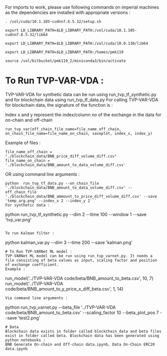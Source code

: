 For imports to work, please use following commands on imperial machines as the dependencies are installed with appropriate versions : 

```
. /vol/cuda/10.1.105-cudnn7.6.5.32/setup.sh

export LD_LIBRARY_PATH=$LD_LIBRARY_PATH:/vol/cuda/10.1.105-cudnn7.6.5.32/lib64

export LD_LIBRARY_PATH=$LD_LIBRARY_PATH:/vol/cuda/10.0.130/lib64

export LD_LIBRARY_PATH=$LD_LIBRARY_PATH:/homes/pmk119

source /vol/bitbucket/pmk119_2/miniconda3/bin/activate
```
# To Run TVP-VAR-VDA : 
TVP-VAR-VDA for synthetic data can be run using run_tvp_tf_synthetic.py and for blockchain data using run_tvp_tf_data.py
For calling TVP-VAR-VDA for blockchain data, the signature of the function is : 

Index x and y represent the index/column no of the exchange in the data for on-chain and off-chain
```
run_tvp_var(off_chain_file_name=file_name_off_chain, on_chain_file_name=file_name_on_chain, saveplot, index_x, index_y)
```
Example of files : 
```
file_name_off_chain = "./blockchain_data/BNB_price_diff_volume_diff.csv"
file_name_on_chain = './blockchain_data/BNB_amount_to_data_volume_diff.csv'
```
OR using command line arguments : 
```
python  run_tvp_tf_data.py --on_chain_file './blockchain_data/BNB_amount_to_data_volume_diff.csv' --off_chain_file './blockchain_data/BNB_ammount_to_price_diff_volume_diff.csv' --save 'temp_arg.png' --index_x 2 --index_y 2```
For synthetic data : 
```
python run_tvp_tf_synthetic.py --dim 2 --time 100 --window 1 --save 'tvp_var.png'
```

To run Kalman filter : 
```
python kalman_var.py --dim 3 --time 200 --save 'kalman.png'

```
# To Run TVP-VARNet ML model : 
TVP-VARNet ML model can be run using run_tvp_varnet.py. It needs a file consisting of beta values as input, scaling factor and position of exchange coefficient. 
Example : 
```
run_model('../TVP-VAR-VDA code/beta/BNB_amount_to_beta.csv', 10, 7)
run_model('../TVP-VAR-VDA code/beta/BNB_amount_to_y_price_x_diff_beta.csv', 1, 14)

```
Via command line arguments : 
```
python run_tvp_varnet.py --beta_file '../TVP-VAR-VDA code/beta/BNB_amount_to_beta.csv' --scaling_factor 10 --beta_plot_pos 7 --save 'test2.png'
```
# Data
Blockchain data exists in folder called blockchain_data and beta files exist in folder called beta. Blockchain data has been generated using python notebooks :
BNB Generate On-chain and Off-chain data.ipynb, Data On-Chain ERC20 data.ipynb
